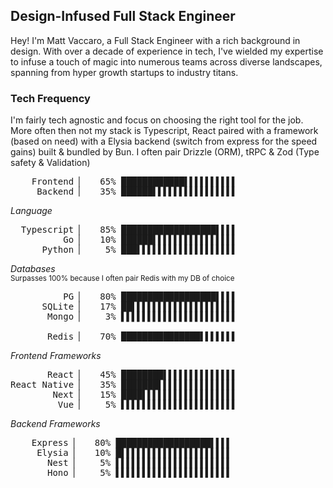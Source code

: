 ## Design-Infused Full Stack Engineer

Hey! I'm Matt Vaccaro, a Full Stack Engineer with a rich background in design. With over a decade of experience in tech, I've wielded my expertise to infuse a touch of magic into numerous teams across diverse landscapes, spanning from hyper growth startups to industry titans.

### Tech Frequency

I'm fairly tech agnostic and focus on choosing the right tool for the job. More often then not my stack is Typescript, React paired with a framework (based on need) with a Elysia backend (switch from express for the speed gains) built & bundled by Bun. I often pair Drizzle (ORM), tRPC & Zod (Type safety & Validation)

<pre>
    Frontend ▏   65% ████████████▌▌▌▌▌▌▌▌▌▌ 
     Backend ▏   35% ██████▌▌▌▌▌▌▌▌▌▌▌▌▌▌▌▌
</pre>

_Language_

<pre>
  Typescript ▏   85% ██████████████████▌▌▌▌
          Go ▏   10% ██████▌▌▌▌▌▌▌▌▌▌▌▌▌▌▌▌
      Python ▏    5% ███▌▌▌▌▌▌▌▌▌▌▌▌▌▌▌▌▌▌▌
</pre>

_Databases_ <br>
<sup>Surpasses 100% because I often pair Redis with my DB of choice</sup>

<pre>
          PG ▏   80% ██████████████████▌▌▌▌
      SQLite ▏   17% ██▌▌▌▌▌▌▌▌▌▌▌▌▌▌▌▌▌▌▌▌
       Mongo ▏    3% ▌▌▌▌▌▌▌▌▌▌▌▌▌▌▌▌▌▌▌▌▌▌

       Redis ▏   70% ███████████████▌▌▌▌▌▌▌
</pre>

_Frontend Frameworks_

<pre>
       React ▏   45% ████████▌▌▌▌▌▌▌▌▌▌▌▌▌▌
React Native ▏   35% ███████▌▌▌▌▌▌▌▌▌▌▌▌▌▌▌
        Next ▏   15% ████▌▌▌▌▌▌▌▌▌▌▌▌▌▌▌▌▌▌
         Vue ▏    5% ▌▌▌▌▌▌▌▌▌▌▌▌▌▌▌▌▌▌▌▌▌▌
</pre>

_Backend Frameworks_

<pre>
    Express ▏   80% ██████████████████▌▌▌▌
     Elysia ▏   10% █▌▌▌▌▌▌▌▌▌▌▌▌▌▌▌▌▌▌▌▌▌
       Nest ▏    5% ▌▌▌▌▌▌▌▌▌▌▌▌▌▌▌▌▌▌▌▌▌▌
       Hono ▏    5% ▌▌▌▌▌▌▌▌▌▌▌▌▌▌▌▌▌▌▌▌▌▌
</pre>
